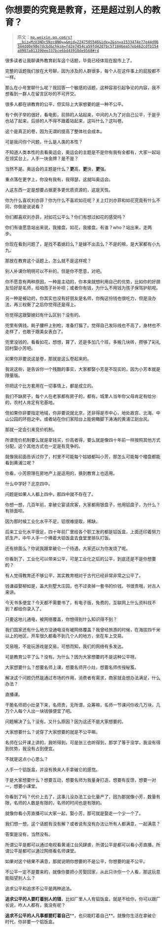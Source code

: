 # 你想要的究竟是教育，还是超过别人的教育？

> 原文：[`mp.weixin.qq.com/s?__biz=MzU3NDc5Nzc0NQ==&mid=2247505546&idx=2&sn=a1533474e77e44d06344dd0e98e7dcbd&chksm=fd2e7454ca59fd42d7bc571846ea57eb462cdfb154a8987a813390ee337bce6bd43910de9568#rd`](http://mp.weixin.qq.com/s?__biz=MzU3NDc5Nzc0NQ==&mid=2247505546&idx=2&sn=a1533474e77e44d06344dd0e98e7dcbd&chksm=fd2e7454ca59fd42d7bc571846ea57eb462cdfb154a8987a813390ee337bce6bd43910de9568#rd)

很多读者让我聊课外教育刹车这个话题，毕竟已经体现在股市上了。

完整的话题我们放在大号聊，因为涉及的人群很多，每个人在这件事上的屁股都不一样。

那么在小号里聊什么呢？我回答一个敏感的话题，这种容易引起争论的内容，我不想看到一群人在留言区吵的不可开交。

很多人都在讲教育的公平，但实际上大家想要的是一种不公平。

有个例子举的很好，看电影，前排的人站起来，中间的人为了对自己公平，于是乎也站了起来，后排的人不得不跟着站起来，这叫什么？这叫卷。

这个是真正的卷，因为无谓的提高了整体社会成本。

可是我问你个问题，什么是人类的本性？

不知道人类本性的去看奥运会，奥运会的主题是不是你有我有全都有，大家一起站在领奖台上，人手一块金牌？是不是？

当然不是。奥运会的主题是什么？**更**高，**更**快，**更**强。

重点落在更字上，你没有我有，我得瑟，这就叫奥运会。

人这东西一定是想要占据更多更优质资源的，这是天性。

你为什么喜欢刘亦菲？你为什么不喜欢如花呢？关上灯刘亦菲和如花究竟有什么不同，你倒是说说看？

你们都喜欢刘亦菲，对如花公平么？你们有想过如花的感受吗？

你们有谁愿意站出来说，我接盘，如花，我接盘，有谁？who？站出来，走两步。

你现在看到问题了，是找不着媳妇么？是嫁不出去么？不是的嘛，是大家都有小九九。

那放在教育这个话题上，怎么就不是这样呢？

别人补课你明明可以不补的，但是你不愿意，对吧。

你不愿意有两种原因，一种是主动的，你本来就想利用自己的优势，比如你的好朋友恰好是名师，给咱孩子补补呗；或者你有钱，为什么不用钱为孩子保驾护航呢。

另一种是被动的，你其实也没有好朋友是名师，你掏这份钱也很吃力，但是没办法，再三权衡了之后你觉得还是得上。

你觉得这跟娶媳妇有什么区别？没有的。

兜里有俩钱，耗子腰杆上别枪，准备打猫了。觉得自己发际线也不高了，身材也不走样了，也敢于跟美女表白了。

兜里没钱的，看看如花，想想，算了，还是多加几个班，多搬几块砖，攒够了彩礼回村娶小芳吧。

如果你非要说这是卷，那就是这么卷起来的。

我说这些，是告诉你一个残酷的事实，大家都娶小芳是不现实的，因为小芳本就是限量版。

你把这个比方套用在一切事情上，都是成立的。

我们不缺房子，每个人在老家都有房子的，都有。城里人当年你父母肯定有给分的，农村人肯定有宅基地。

但如果你非要指定地域，你非要说就北京，还非得是市中心，地处故宫、北海、中山公园的环抱之中。或者站在你们家阳台上能俯瞰脚下涛涛的黄浦江刮台风。

那就一定会引来竞价机制。

所谓竞价机制要么就是拿钱买，价高者得，要么就是像四十年前一样按照其他方式分配，这个其他方式也一定是有竞争的。

就像我前面告诉过你了，村里不可能每个姑娘都叫小芳，那怎么可能每个楼盘都能看到黄浦江呢？

你看，小芳原理在房地产上是适用的，换到教育上也适用。

什么中学好？北京四中。

问题是如果人人都上四中，那四中就不存在了。

你想一想，几百年前，拿破仑宴请宾客，大家都用银盘子，他用铝盘子，为什么？有排面呗。

因为那时候工业化水平不足，铝很难提取，稀缺。

后来工业化水平很足，四十年前厂里给各个职工发的都是铝饭盒，上面还印着努力抓生产，中午人手一个捧着大铝饭盒去食堂里排队打饭。

还有排面么？你说我跟拿破仑一个待遇，大家还以为你发烧了呢。

你看到了，工业化可以带来公平，可是工业化之后的公平，到底还是不是你想要的？

有人觉得教育还不够公平，其实教育相对于古代已经非常非常之公平了。

钱谦益娶柳如是，盖大别墅大庄园，也不过卖掉一套书的价钱。书很贵哦，对古人来讲。

今天书多便宜？今天都不需要书了，有电子版，免费的，互联网上什么资料找不到？都给你录入了。

只要这地儿通电，被网络覆盖，你想得到什么知识得不到？

我们国家还有什么地方没通电没有被网络覆盖？我曾经旅游的时候，在海拔四千米以上的地区，开车很久都看不到几个人的地方，坐在车上交易。

交易哦，不是玩游戏是交易，可想而知，我们的网络有多发达。

可是教育公平了么？没有。为什么？因为大家想要的不是这种公平呀。

大家想要什么？想要名师上课，想要名师开小灶，想要名师传授秘笈。

解决这个问题仍然是通过市场的作用，消费者有需求，商家就会想办法满足，什么办法？

直播课。

干脆名师把小灶录下来，名师贵，无所谓，众筹嘛，名师一节课问你收几万块，几万个人每个人出一块钱够便宜了吧。

问题解决了么？没有。又什么原因？因为这还不是大家想要的。

大家想要什么？说穿了大家想要的就是不公平嘛。

名师在公开课上讲的，我听得到，可是张三也听得到，那学了等于没学，我没有得到优势，我没有占到便宜。

不就是这点小心思么？

人手一个铝饭盒，并没有换来人手拿破仑的感觉。

于是大家想要什么？想要互动，想要名师为我量身打造，想要有反馈，想要一对一，想要小课堂。

你看到了吗？代价上去了，这事儿没办法工业化量产了，因为那就像小芳，数量有限，名师的人数是有限的，名师的时间也是有限的。

就像你看小芳直播可以大家一起，娶小芳，那可就是娶走一个少一个了。

我们想一想，这个话题有没有解？或者说有没有办法让所有人都满意，一起满意？

答案是没有，当然没有。

所谓公平是都可以通过电视看黄浦江台风肆虐，所谓公平是都可以看小芳直播，所谓公平是都可以通过网络看名师课堂。

如果对这个结果不满意，那就说明你想要的不是公平，你想要的是不公平。

不公平一定不是要来的，就像你要把小芳娶回家，从此只许你一个人看，那这玩意能指望别人么？

追求公平和追求不公平是两种追法。

**追求公平的人要盯着别人的错**，比如厂里人人有铝饭盒，就是不给你，你可以跟厂长说，咋人人都有，我没有呢？

**追求不公平的人凡事都要盯着自己****，也只能盯着自己**。就像你生活在拿破仑时代，你非要一个铝饭盒。